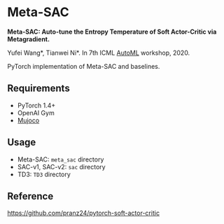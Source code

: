 # Meta-SAC
**Meta-SAC: Auto-tune the Entropy Temperature of Soft Actor-Critic via Metagradient.**

Yufei Wang*, Tianwei Ni*. In 7th ICML [AutoML](https://sites.google.com/view/automl2020/home?authuser=0) workshop, 2020.

PyTorch implementation of Meta-SAC and baselines.

## Requirements
- PyTorch 1.4+
- OpenAI Gym
- [Mujoco](https://www.roboti.us/license.html)

## Usage
- Meta-SAC: `meta_sac` directory
- SAC-v1, SAC-v2: `sac` directory
- TD3: `TD3` directory

## Reference
https://github.com/pranz24/pytorch-soft-actor-critic
